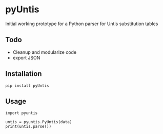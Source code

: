 # pyUntis

Initial working prototype for a Python parser for Untis substitution tables

## Todo

- Cleanup and modularize code
- export JSON

## Installation

    pip install pyUntis

## Usage

    import pyuntis
    
    untis = pyuntis.PyUntis(data)
    print(untis.parse())